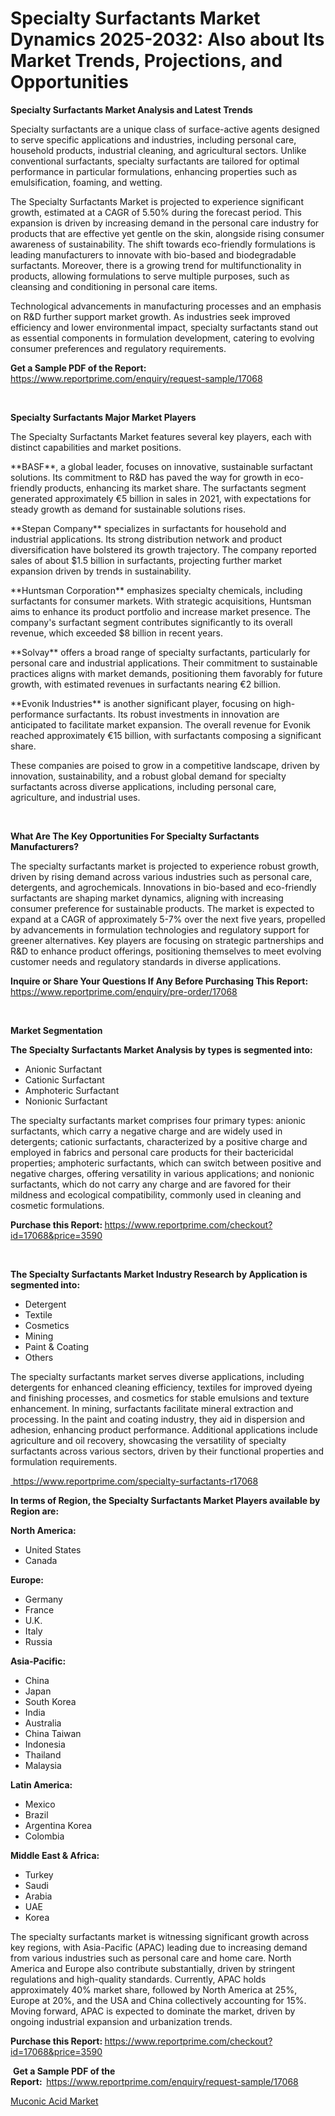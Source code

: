 <p><h1>Specialty Surfactants Market Dynamics 2025-2032: Also about Its Market Trends, Projections, and Opportunities</h1></p><p><strong>Specialty Surfactants Market Analysis and Latest Trends</strong></p>
<p><p>Specialty surfactants are a unique class of surface-active agents designed to serve specific applications and industries, including personal care, household products, industrial cleaning, and agricultural sectors. Unlike conventional surfactants, specialty surfactants are tailored for optimal performance in particular formulations, enhancing properties such as emulsification, foaming, and wetting.</p><p>The Specialty Surfactants Market is projected to experience significant growth, estimated at a CAGR of 5.50% during the forecast period. This expansion is driven by increasing demand in the personal care industry for products that are effective yet gentle on the skin, alongside rising consumer awareness of sustainability. The shift towards eco-friendly formulations is leading manufacturers to innovate with bio-based and biodegradable surfactants. Moreover, there is a growing trend for multifunctionality in products, allowing formulations to serve multiple purposes, such as cleansing and conditioning in personal care items.</p><p>Technological advancements in manufacturing processes and an emphasis on R&D further support market growth. As industries seek improved efficiency and lower environmental impact, specialty surfactants stand out as essential components in formulation development, catering to evolving consumer preferences and regulatory requirements.</p></p>
<p><strong>Get a Sample PDF of the Report:&nbsp;</strong> <a href="https://www.reportprime.com/enquiry/request-sample/17068?utm_campaign=2232&utm_medium=2&utm_source=Github&utm_content=ia&utm_term=18032025&utm_id=specialty-surfactants">https://www.reportprime.com/enquiry/request-sample/17068</a></p>
<p>&nbsp;</p>
<p><strong>Specialty Surfactants Major Market Players</strong></p>
<p><p>The Specialty Surfactants Market features several key players, each with distinct capabilities and market positions. </p><p>**BASF**, a global leader, focuses on innovative, sustainable surfactant solutions. Its commitment to R&D has paved the way for growth in eco-friendly products, enhancing its market share. The surfactants segment generated approximately €5 billion in sales in 2021, with expectations for steady growth as demand for sustainable solutions rises.</p><p>**Stepan Company** specializes in surfactants for household and industrial applications. Its strong distribution network and product diversification have bolstered its growth trajectory. The company reported sales of about $1.5 billion in surfactants, projecting further market expansion driven by trends in sustainability.</p><p>**Huntsman Corporation** emphasizes specialty chemicals, including surfactants for consumer markets. With strategic acquisitions, Huntsman aims to enhance its product portfolio and increase market presence. The company's surfactant segment contributes significantly to its overall revenue, which exceeded $8 billion in recent years.</p><p>**Solvay** offers a broad range of specialty surfactants, particularly for personal care and industrial applications. Their commitment to sustainable practices aligns with market demands, positioning them favorably for future growth, with estimated revenues in surfactants nearing €2 billion.</p><p>**Evonik Industries** is another significant player, focusing on high-performance surfactants. Its robust investments in innovation are anticipated to facilitate market expansion. The overall revenue for Evonik reached approximately €15 billion, with surfactants composing a significant share.</p><p>These companies are poised to grow in a competitive landscape, driven by innovation, sustainability, and a robust global demand for specialty surfactants across diverse applications, including personal care, agriculture, and industrial uses.</p></p>
<p>&nbsp;</p>
<p><strong>What Are The Key Opportunities For Specialty Surfactants Manufacturers?</strong></p>
<p><p>The specialty surfactants market is projected to experience robust growth, driven by rising demand across various industries such as personal care, detergents, and agrochemicals. Innovations in bio-based and eco-friendly surfactants are shaping market dynamics, aligning with increasing consumer preference for sustainable products. The market is expected to expand at a CAGR of approximately 5-7% over the next five years, propelled by advancements in formulation technologies and regulatory support for greener alternatives. Key players are focusing on strategic partnerships and R&D to enhance product offerings, positioning themselves to meet evolving customer needs and regulatory standards in diverse applications.</p></p>
<p><strong>Inquire or Share Your Questions If Any Before Purchasing This Report:</strong> <a href="https://www.reportprime.com/enquiry/pre-order/17068?utm_campaign=2232&utm_medium=2&utm_source=Github&utm_content=ia&utm_term=18032025&utm_id=specialty-surfactants">https://www.reportprime.com/enquiry/pre-order/17068</a></p>
<p>&nbsp;</p>
<p><strong>Market Segmentation</strong></p>
<p><strong>The Specialty Surfactants Market Analysis by types is segmented into:</strong></p>
<p><ul><li>Anionic Surfactant</li><li>Cationic Surfactant</li><li>Amphoteric Surfactant</li><li>Nonionic Surfactant</li></ul></p>
<p><p>The specialty surfactants market comprises four primary types: anionic surfactants, which carry a negative charge and are widely used in detergents; cationic surfactants, characterized by a positive charge and employed in fabrics and personal care products for their bactericidal properties; amphoteric surfactants, which can switch between positive and negative charges, offering versatility in various applications; and nonionic surfactants, which do not carry any charge and are favored for their mildness and ecological compatibility, commonly used in cleaning and cosmetic formulations.</p></p>
<p><strong>Purchase this Report:&nbsp;</strong><a href="https://www.reportprime.com/checkout?id=17068&price=3590&utm_campaign=2232&utm_medium=2&utm_source=Github&utm_content=ia&utm_term=18032025&utm_id=specialty-surfactants">https://www.reportprime.com/checkout?id=17068&price=3590</a></p>
<p>&nbsp;</p>
<p><strong>The Specialty Surfactants Market Industry Research by Application is segmented into:</strong></p>
<p><ul><li>Detergent</li><li>Textile</li><li>Cosmetics</li><li>Mining</li><li>Paint & Coating</li><li>Others</li></ul></p>
<p><p>The specialty surfactants market serves diverse applications, including detergents for enhanced cleaning efficiency, textiles for improved dyeing and finishing processes, and cosmetics for stable emulsions and texture enhancement. In mining, surfactants facilitate mineral extraction and processing. In the paint and coating industry, they aid in dispersion and adhesion, enhancing product performance. Additional applications include agriculture and oil recovery, showcasing the versatility of specialty surfactants across various sectors, driven by their functional properties and formulation requirements.</p></p>
<p><a href="https://www.reportprime.com/specialty-surfactants-r17068?utm_campaign=2232&utm_medium=2&utm_source=Github&utm_content=ia&utm_term=18032025&utm_id=specialty-surfactants">&nbsp;https://www.reportprime.com/specialty-surfactants-r17068</a></p>
<p><strong>In terms of Region, the Specialty Surfactants Market Players available by Region are:</strong></p>
<p>
    <p> <strong> North America: </strong>
        <ul>
            <li>United States</li>
            <li>Canada</li>
        </ul>
        </p> 
    <p> <strong> Europe: </strong>
        <ul>
            <li>Germany</li>
            <li>France</li>
            <li>U.K.</li>
            <li>Italy</li>
            <li>Russia</li>
        </ul>
        </p> 
    <p> <strong> Asia-Pacific: </strong>
        <ul>
            <li>China</li>
            <li>Japan</li>
            <li>South Korea</li>
            <li>India</li>
            <li>Australia</li>
            <li>China Taiwan</li>
            <li>Indonesia</li>
            <li>Thailand</li>
            <li>Malaysia</li>
        </ul>
        </p> 
    <p> <strong> Latin America: </strong>
        <ul>
            <li>Mexico</li>
            <li>Brazil</li>
            <li>Argentina Korea</li>
            <li>Colombia</li>
        </ul>
        </p> 
    <p> <strong> Middle East & Africa: </strong>
        <ul>
            <li>Turkey</li>
            <li>Saudi</li>
            <li>Arabia</li>
            <li>UAE</li>
            <li>Korea</li>
        </ul>
    </p>
    </p>
<p><p>The specialty surfactants market is witnessing significant growth across key regions, with Asia-Pacific (APAC) leading due to increasing demand from various industries such as personal care and home care. North America and Europe also contribute substantially, driven by stringent regulations and high-quality standards. Currently, APAC holds approximately 40% market share, followed by North America at 25%, Europe at 20%, and the USA and China collectively accounting for 15%. Moving forward, APAC is expected to dominate the market, driven by ongoing industrial expansion and urbanization trends.</p></p>
<p><strong>Purchase this Report: </strong><a href="https://www.reportprime.com/checkout?id=17068&price=3590&utm_campaign=2232&utm_medium=2&utm_source=Github&utm_content=ia&utm_term=18032025&utm_id=specialty-surfactants">https://www.reportprime.com/checkout?id=17068&price=3590</a></p>
<p>&nbsp;<strong>Get a Sample PDF of the Report:&nbsp;&nbsp;</strong><a href="https://www.reportprime.com/enquiry/request-sample/17068?utm_campaign=2232&utm_medium=2&utm_source=Github&utm_content=ia&utm_term=18032025&utm_id=specialty-surfactants">https://www.reportprime.com/enquiry/request-sample/17068</a></p>
<p><strong></strong></p>
<p><p><a href="https://github.com/nicoletavirag/Market-Research-Report-List-5/blob/main/muconic-acid-market.md?utm_campaign=2232&utm_medium=2&utm_source=Github&utm_content=ia&utm_term=18032025&utm_id=specialty-surfactants">Muconic Acid Market</a></p></p>